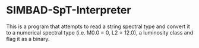 # SIMBAD-SpT-Interpreter

This is a program that attempts to read a string spectral type and convert it to a numerical spectral type (i.e. M0.0 = 0, L2 = 12.0), a luminosity class and flag it as a binary.
